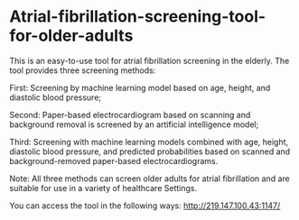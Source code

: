 # Atrial-fibrillation-screening-tool-for-older-adults

This is an easy-to-use tool for atrial fibrillation screening in the elderly. The tool provides three screening methods:

  First: Screening by machine learning model based on age, height, and diastolic blood pressure;
      
  Second: Paper-based electrocardiogram based on scanning and background removal is screened by an artificial intelligence model;
      
  Third: Screening with machine learning models combined with age, height, diastolic blood pressure, and predicted probabilities based on scanned and background-removed paper-based electrocardiograms.
      
Note: All three methods can screen older adults for atrial fibrillation and are suitable for use in a variety of healthcare Settings.

You can access the tool in the following ways: http://219.147.100.43:1147/
